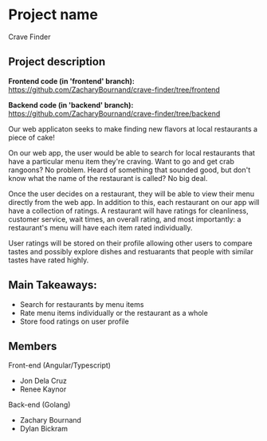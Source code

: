 # Project name
Crave Finder

## Project description
**Frontend code (in 'frontend' branch):**
https://github.com/ZacharyBournand/crave-finder/tree/frontend

**Backend code (in 'backend' branch):**
https://github.com/ZacharyBournand/crave-finder/tree/backend


Our web applicaton seeks to make finding new flavors at local restaurants a piece of cake!

On our web app, the user would be able to search for local restaurants that have a particular menu item they're craving. Want to go and get crab rangoons? No problem. Heard of something that sounded good, but don't know what the name of the restaurant is called? No big deal.

Once the user decides on a restaurant, they will be able to view their menu directly from the web app. In addition to this, each restaurant on our app will have a collection of ratings. A restaurant will have ratings for cleanliness, customer service, wait times, an overall rating, and most importantly: a restaurant's menu will have each item rated individually.

User ratings will be stored on their profile allowing other users to compare tastes and possibly explore dishes and restuarants that people with similar tastes have rated highly.

## Main Takeaways:
- Search for restaurants by menu items
- Rate menu items individually or the restaurant as a whole
- Store food ratings on user profile

## Members
Front-end (Angular/Typescript)
- Jon Dela Cruz
- Renee Kaynor

Back-end (Golang)
- Zachary Bournand
- Dylan Bickram
